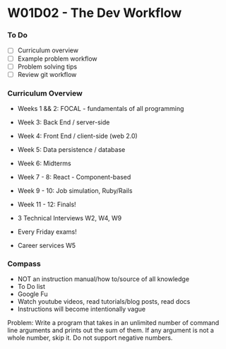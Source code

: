 # W01D02 - The Dev Workflow

### To Do
- [ ] Curriculum overview
- [ ] Example problem workflow
- [ ] Problem solving tips
- [ ] Review git workflow

### Curriculum Overview
* Weeks 1 && 2: FOCAL - fundamentals of all programming
* Week 3: Back End / server-side
* Week 4: Front End / client-side (web 2.0)
* Week 5: Data persistence / database
* Week 6: Midterms

* Week 7 - 8: React - Component-based
* Week 9 - 10: Job simulation, Ruby/Rails
* Week 11 - 12: Finals!

* 3 Technical Interviews W2, W4, W9
* Every Friday exams!
* Career services W5

### Compass
* NOT an instruction manual/how to/source of all knowledge
* To Do list
* Google Fu
* Watch youtube videos, read tutorials/blog posts, read docs
* Instructions will become intentionally vague

Problem:
Write a program that takes in an unlimited number of command line arguments and prints out the sum of them. If any argument is not a whole number, skip it. Do not support negative numbers.










#
